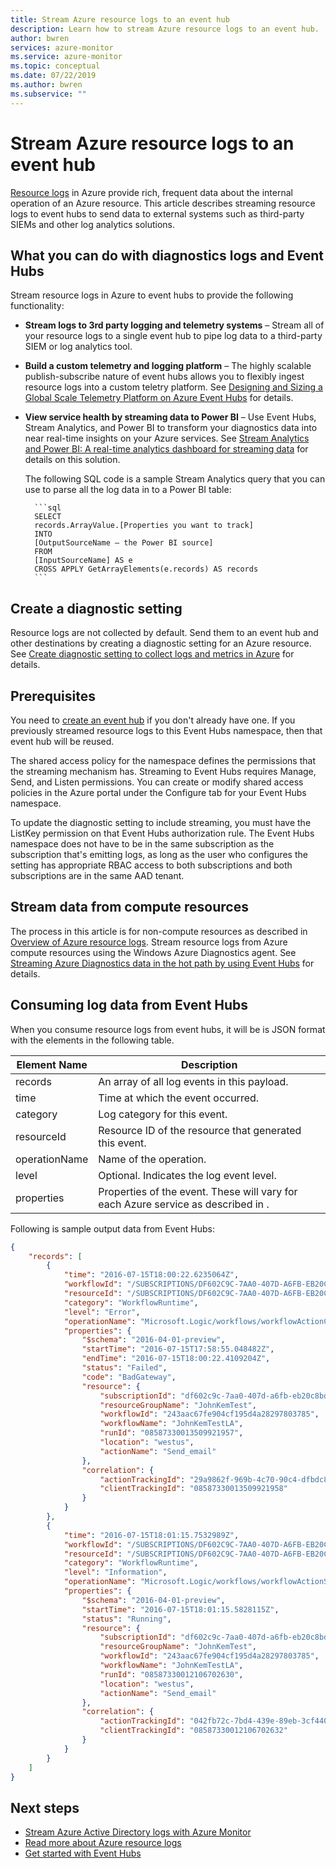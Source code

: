 ```yaml
---
title: Stream Azure resource logs to an event hub
description: Learn how to stream Azure resource logs to an event hub.
author: bwren
services: azure-monitor
ms.service: azure-monitor
ms.topic: conceptual
ms.date: 07/22/2019
ms.author: bwren
ms.subservice: ""
---
```

# Stream Azure resource logs to an event hub
[Resource logs](resource-logs-overview.md) in Azure provide rich, frequent data about the internal operation of an Azure resource. This article describes streaming resource logs to event hubs to send data to external systems such as third-party SIEMs and other log analytics solutions.


## What you can do with diagnostics logs and Event Hubs
Stream resource logs in Azure to event hubs to provide the following functionality:

* **Stream logs to 3rd party logging and telemetry systems** – Stream all of your resource logs to a single event hub to pipe log data to a third-party SIEM or log analytics tool.
* **Build a custom telemetry and logging platform** – The highly scalable publish-subscribe nature of event hubs allows you to flexibly ingest resource logs into a custom teletry platform. See [Designing and Sizing a Global Scale Telemetry Platform on Azure Event Hubs](https://azure.microsoft.com/documentation/videos/build-2015-designing-and-sizing-a-global-scale-telemetry-platform-on-azure-event-Hubs/) for details.

* **View service health by streaming data to Power BI** – Use Event Hubs, Stream Analytics, and Power BI to transform your diagnostics data into near real-time insights on your Azure services. See [Stream Analytics and Power BI: A real-time analytics dashboard for streaming data](../../stream-analytics/stream-analytics-power-bi-dashboard.md) for details on this solution.

    The following SQL code is a sample Stream Analytics query that you can use to parse all the log data in to a Power BI table:
    
        ```sql
        SELECT
        records.ArrayValue.[Properties you want to track]
        INTO
        [OutputSourceName – the Power BI source]
        FROM
        [InputSourceName] AS e
        CROSS APPLY GetArrayElements(e.records) AS records
        ```


## Create a diagnostic setting
Resource logs are not collected by default. Send them to an event hub and other destinations by creating a diagnostic setting for an Azure resource. See [Create diagnostic setting to collect logs and metrics in Azure](diagnostic-settings.md) for details.

## Prerequisites
You need to [create an event hub](../../event-hubs/event-hubs-create.md) if you don't already have one. If you previously streamed resource logs to this Event Hubs namespace, then that event hub will be reused.

The shared access policy for the namespace defines the permissions that the streaming mechanism has. Streaming to Event Hubs requires Manage, Send, and Listen permissions. You can create or modify shared access policies in the Azure portal under the Configure tab for your Event Hubs namespace.

To update the diagnostic setting to include streaming, you must have the ListKey permission on that Event Hubs authorization rule. The Event Hubs namespace does not have to be in the same subscription as the subscription that's emitting logs, as long as the user who configures the setting has appropriate RBAC access to both subscriptions and both subscriptions are in the same AAD tenant.


## Stream data from compute resources
The process in this article is for non-compute resources as described in [Overview of Azure resource logs](diagnostic-settings.md).
Stream resource logs from Azure compute resources using the Windows Azure Diagnostics agent. See [Streaming Azure Diagnostics data in the hot path by using Event Hubs](diagnostics-extension-stream-event-hubs.md) for details.


## Consuming log data from Event Hubs
When you consume resource logs from event hubs, it will be is JSON format with the elements in the following table.

| Element Name | Description |
| --- | --- |
| records |An array of all log events in this payload. |
| time |Time at which the event occurred. |
| category |Log category for this event. |
| resourceId |Resource ID of the resource that generated this event. |
| operationName |Name of the operation. |
| level |Optional. Indicates the log event level. |
| properties |Properties of the event. These will vary for each Azure service as described in [](). |


Following is sample output data from Event Hubs:

```json
{
    "records": [
        {
            "time": "2016-07-15T18:00:22.6235064Z",
            "workflowId": "/SUBSCRIPTIONS/DF602C9C-7AA0-407D-A6FB-EB20C8BD1192/RESOURCEGROUPS/JOHNKEMTEST/PROVIDERS/MICROSOFT.LOGIC/WORKFLOWS/JOHNKEMTESTLA",
            "resourceId": "/SUBSCRIPTIONS/DF602C9C-7AA0-407D-A6FB-EB20C8BD1192/RESOURCEGROUPS/JOHNKEMTEST/PROVIDERS/MICROSOFT.LOGIC/WORKFLOWS/JOHNKEMTESTLA/RUNS/08587330013509921957/ACTIONS/SEND_EMAIL",
            "category": "WorkflowRuntime",
            "level": "Error",
            "operationName": "Microsoft.Logic/workflows/workflowActionCompleted",
            "properties": {
                "$schema": "2016-04-01-preview",
                "startTime": "2016-07-15T17:58:55.048482Z",
                "endTime": "2016-07-15T18:00:22.4109204Z",
                "status": "Failed",
                "code": "BadGateway",
                "resource": {
                    "subscriptionId": "df602c9c-7aa0-407d-a6fb-eb20c8bd1192",
                    "resourceGroupName": "JohnKemTest",
                    "workflowId": "243aac67fe904cf195d4a28297803785",
                    "workflowName": "JohnKemTestLA",
                    "runId": "08587330013509921957",
                    "location": "westus",
                    "actionName": "Send_email"
                },
                "correlation": {
                    "actionTrackingId": "29a9862f-969b-4c70-90c4-dfbdc814e413",
                    "clientTrackingId": "08587330013509921958"
                }
            }
        },
        {
            "time": "2016-07-15T18:01:15.7532989Z",
            "workflowId": "/SUBSCRIPTIONS/DF602C9C-7AA0-407D-A6FB-EB20C8BD1192/RESOURCEGROUPS/JOHNKEMTEST/PROVIDERS/MICROSOFT.LOGIC/WORKFLOWS/JOHNKEMTESTLA",
            "resourceId": "/SUBSCRIPTIONS/DF602C9C-7AA0-407D-A6FB-EB20C8BD1192/RESOURCEGROUPS/JOHNKEMTEST/PROVIDERS/MICROSOFT.LOGIC/WORKFLOWS/JOHNKEMTESTLA/RUNS/08587330012106702630/ACTIONS/SEND_EMAIL",
            "category": "WorkflowRuntime",
            "level": "Information",
            "operationName": "Microsoft.Logic/workflows/workflowActionStarted",
            "properties": {
                "$schema": "2016-04-01-preview",
                "startTime": "2016-07-15T18:01:15.5828115Z",
                "status": "Running",
                "resource": {
                    "subscriptionId": "df602c9c-7aa0-407d-a6fb-eb20c8bd1192",
                    "resourceGroupName": "JohnKemTest",
                    "workflowId": "243aac67fe904cf195d4a28297803785",
                    "workflowName": "JohnKemTestLA",
                    "runId": "08587330012106702630",
                    "location": "westus",
                    "actionName": "Send_email"
                },
                "correlation": {
                    "actionTrackingId": "042fb72c-7bd4-439e-89eb-3cf4409d429e",
                    "clientTrackingId": "08587330012106702632"
                }
            }
        }
    ]
}
```



## Next steps

* [Stream Azure Active Directory logs with Azure Monitor](../../active-directory/reports-monitoring/tutorial-azure-monitor-stream-logs-to-event-hub.md)
* [Read more about Azure resource logs](resource-logs-overview.md)
* [Get started with Event Hubs](../../event-hubs/event-hubs-dotnet-standard-getstarted-send.md)

